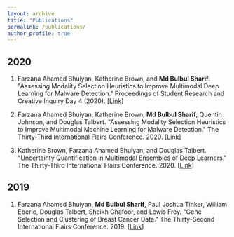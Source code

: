 ```yaml
---
layout: archive
title: "Publications"
permalink: /publications/
author_profile: true
---
```


## 2020

1. Farzana Ahamed Bhuiyan, Katherine Brown, and **Md Bulbul Sharif**. "Assessing Modality Selection Heuristics to Improve Multimodal Deep Learning for Malware Detection." Proceedings of Student Research and Creative Inquiry Day 4 (2020). [[Link](https://publish.tntech.edu/index.php/PSRCI/article/view/670/236)]

2. Farzana Ahamed Bhuiyan, Katherine Brown, **Md Bulbul Sharif**, Quentin Johnson, and Douglas Talbert. "Assessing Modality Selection Heuristics to Improve Multimodal Machine Learning for Malware Detection." The Thirty-Third International Flairs Conference. 2020. [[Link](https://www.aaai.org/ocs/index.php/FLAIRS/FLAIRS20/paper/viewFile/18476/17629)]

3. Katherine Brown, Farzana Ahamed Bhuiyan, and Douglas Talbert. "Uncertainty Quantification in Multimodal Ensembles of Deep Learners." The Thirty-Third International Flairs Conference. 2020. [[Link](https://www.aaai.org/ocs/index.php/FLAIRS/FLAIRS20/paper/download/18474/17627)]

## 2019

1. Farzana Ahamed Bhuiyan, **Md Bulbul Sharif**, Paul Joshua Tinker, William Eberle, Douglas Talbert, Sheikh Ghafoor, and Lewis Frey. "Gene Selection and Clustering of Breast Cancer Data." The Thirty-Second International Flairs Conference. 2019. [[Link](https://www.aaai.org/ocs/index.php/FLAIRS/FLAIRS19/paper/viewFile/18184/17305)]
